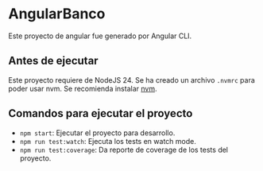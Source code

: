 # AngularBanco

Este proyecto de angular fue generado por Angular CLI.

## Antes de ejecutar

Este proyecto requiere de NodeJS 24. Se ha creado un archivo `.nvmrc` para poder
usar nvm. Se recomienda instalar [nvm](https://github.com/nvm-sh/nvm).

## Comandos para ejecutar el proyecto
* `npm start`: Ejecutar el proyecto para desarrollo.
* `npm run test:watch`: Ejecuta los tests en watch mode.
* `npm run test:coverage`: Da reporte de coverage de los tests del proyecto. 
